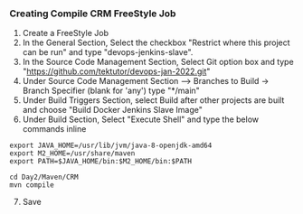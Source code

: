 ### Creating Compile CRM FreeStyle Job
1. Create a FreeStyle Job
2. In the General Section, Select the checkbox "Restrict where this project can be run" and type "devops-jenkins-slave".
3. In the Source Code Management Section, Select Git option box and type "https://github.com/tektutor/devops-jan-2022.git"
4. Under Source Code Management Section --> Branches to Build -> Branch Specifier (blank for 'any') type "*/main"
5. Under Build Triggers Section, select Build after other projects are built and choose "Build Docker Jenkins Slave Image"
6. Under Build Section, Select "Execute Shell" and type the below commands inline
```
export JAVA_HOME=/usr/lib/jvm/java-8-openjdk-amd64
export M2_HOME=/usr/share/maven
export PATH=$JAVA_HOME/bin:$M2_HOME/bin:$PATH

cd Day2/Maven/CRM
mvn compile
```
7. Save


